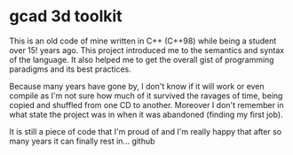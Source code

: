 # gcad 3d toolkit
This is an old code of mine written in C++ (C++98) while being a student over 15! years ago. This project introduced me to the semantics and syntax of the language. It also helped me to get the overall gist of programming paradigms and its best practices. 

Because many years have gone by, I don't know if it will work or even compile as I'm not sure how much of it survived the ravages of time, being copied and shuffled from one CD to another. Moreover I don't remember in what state the project was in when it was abandoned (finding my first job).

It is still a piece of code that I'm proud of and I'm really happy that after so many years it can finally rest in... github
